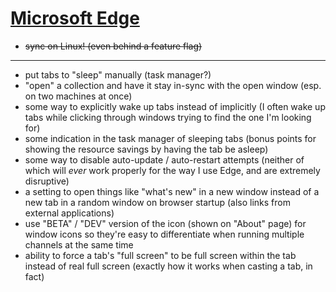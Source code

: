 # [Microsoft Edge](https://www.microsoft.com/en-us/edge)

- ~~sync on Linux! (even behind a feature flag)~~

---

- put tabs to "sleep" manually (task manager?)
- "open" a collection and have it stay in-sync with the open window (esp. on two machines at once)
- some way to explicitly wake up tabs instead of implicitly (I often wake up tabs while clicking through windows trying to find the one I'm looking for)
- some indication in the task manager of sleeping tabs (bonus points for showing the resource savings by having the tab be asleep)
- some way to disable auto-update / auto-restart attempts (neither of which will *ever* work properly for the way I use Edge, and are extremely disruptive)
- a setting to open things like "what's new" in a new window instead of a new tab in a random window on browser startup (also links from external applications)
- use "BETA" / "DEV" version of the icon (shown on "About" page) for window icons so they're easy to differentiate when running multiple channels at the same time
- ability to force a tab's "full screen" to be full screen within the tab instead of real full screen (exactly how it works when casting a tab, in fact)
